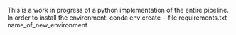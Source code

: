 This is a work in progress of a python implementation of the entire pipeline.
In order to install the environment: conda env create --file requirements.txt name_of_new_environment
